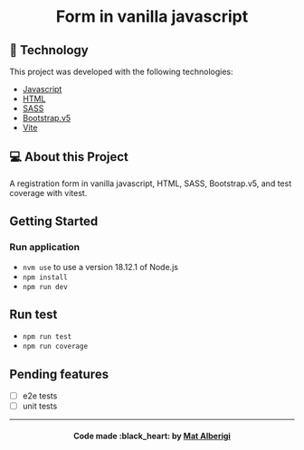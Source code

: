 <h1 align="center">
  Form in vanilla javascript
</h1>

## :rocket: Technology

This project was developed with the following technologies:

- [Javascript](https://developer.mozilla.org/pt-BR/docs/Web/JavaScript)
- [HTML](https://developer.mozilla.org/pt-BR/docs/Web/HTML)
- [SASS](https://sass-lang.com/)
- [Bootstrap.v5](https://getbootstrap.com/docs/5.0/getting-started/introduction/)
- [Vite](https://vitejs.dev/guide/)

## 💻 About this Project

A registration form in vanilla javascript, HTML, SASS, Bootstrap.v5, and test coverage with vitest.

## Getting Started
  
### Run application

- `nvm use` to use a version 18.12.1 of Node.js
- `npm install`
- `npm run dev`

## Run test 
- `npm run test`
- `npm run coverage`

## Pending features

- [ ] e2e tests
- [ ] unit tests

---

<h4 align="center">
  Code made :black_heart: by <a href="https://www.linkedin.com/in/mateus-alberigi-252294218/" target="_blank">Mat Alberigi</a>
</h4>
